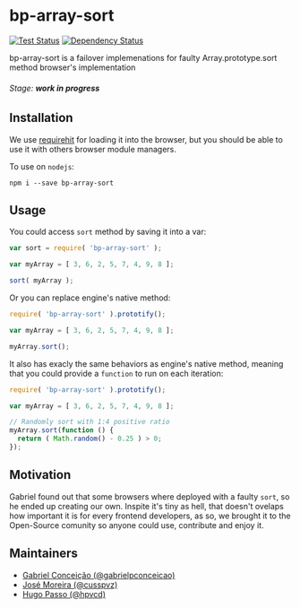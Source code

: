 # bp-array-sort

[![Test Status](http://strider.findhit.com/browser-packages/array-sort/badge)](http://strider.findhit.com/browser-packages/array-sort) [![Dependency Status](https://david-dm.org/browser-packages/array-sort.svg)](https://david-dm.org/browser-packages/array-sort)


bp-array-sort is a failover implemenations for faulty Array.prototype.sort method browser's implementation

###### Stage: **work in progress**


## Installation

We use [requirehit](http://github.com/requirehit) for loading it into the browser, but you should be able to use it with others browser module managers.

To use on `nodejs`:

```
npm i --save bp-array-sort
```

## Usage

You could access `sort` method by saving it into a var:

```js
var sort = require( 'bp-array-sort' );

var myArray = [ 3, 6, 2, 5, 7, 4, 9, 8 ];

sort( myArray );
```

Or you can replace engine's native method:

```js
require( 'bp-array-sort' ).prototify();

var myArray = [ 3, 6, 2, 5, 7, 4, 9, 8 ];

myArray.sort();
```

It also has exacly the same behaviors as engine's native method, meaning that you could provide a `function` to run on each iteration:
```js
require( 'bp-array-sort' ).prototify();

var myArray = [ 3, 6, 2, 5, 7, 4, 9, 8 ];

// Randomly sort with 1:4 positive ratio
myArray.sort(function () {
  return ( Math.random() - 0.25 ) > 0;
});
```


## Motivation

Gabriel found out that some browsers where deployed with a faulty `sort`, so he ended up creating our own.
Inspite it's tiny as hell, that doesn't ovelaps how important it is for every frontend developers, as so,
we brought it to the Open-Source comunity so anyone could use, contribute and enjoy it.


## Maintainers

* [Gabriel Conceição (@gabrielpconceicao)](http://github.com/gabrielpconceicao)
* [José Moreira (@cusspvz)](http://github.com/cusspvz)
* [Hugo Passo (@hpvcd)](http://github.com/hpvcd)
